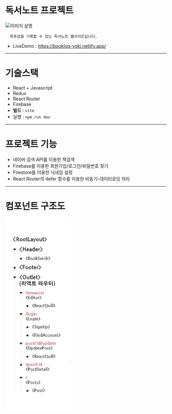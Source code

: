 # 독서노트 프로젝트
<img src="./image/캡쳐.png" alt="이미지 설명" width="700">

      독후감을 기록할 수 있는 독서노트 웹사이트입니다.

- LiveDemo : https://booklog-yoki.netlify.app/
---
# 기술스택
  - React + Javascript
  - Redux 
  - React Router
  - Firebase
- **빌드** :  `vite`
- 실행 :  `npm run dev`

---
# 프로젝트 기능
- 네이버 검색 API를 이용한 책검색
- Firebase를 이용한 회원가입/로그인/비밀번호 찾기 
- Firestore를 이용한 닉네임 설정
- React Router의 defer 함수를 이용한 비동기-데이터로딩 처리

---

# 컴포넌트 구조도
![](/image/컴포넌트구조.png)

